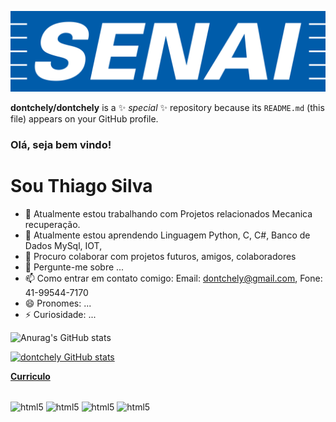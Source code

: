 

![logo](https://github.com/dontchely/dontchely/blob/main/senai-logo-3.png)

**dontchely/dontchely** is a ✨ _special_ ✨ repository because its `README.md` (this file) appears on your GitHub profile.

### Olá, seja bem vindo!
      
  # Sou Thiago Silva 
  
- 🔭 Atualmente estou trabalhando com Projetos relacionados Mecanica recuperação. 
- 🌱 Atualmente estou aprendendo Linguagem Python, C, C#, Banco de Dados MySql, IOT,   
- 👯 Procuro colaborar com projetos futuros, amigos, colaboradores 
- 💬 Pergunte-me sobre ... 
- 📫 Como entrar em contato comigo: Email: dontchely@gmail.com, Fone: 41-99544-7170 
- 😄 Pronomes: ...
- ⚡ Curiosidade: ...

![Anurag's GitHub stats](https://github-readme-stats.vercel.app/api?username=anuraghazra&show_icons=true&theme=dark)

[![dontchely GitHub stats](https://github-readme-stats.vercel.app/api?username=dontchely )](https://github.com/dontchely/github-readme-stats)


<a 
href="https://github.com/dontchely/dontchely/blob/main/Profile.pdf" class="nav-link">**Curriculo**</a>

<div style ="display: inline_block"><br/>
 <img align="center" alt="html5" src="https://img.shields.io/badge/C-00599C?style=for-the-badge&logo=c&logoColor=white" />
 <img align="center" alt="html5" src="https://img.shields.io/badge/C%2B%2B-00599C?style=for-the-badge&logo=c%2B%2B&logoColor=white" />
 <img align="center" alt="html5" src=https://img.shields.io/badge/Microsoft_SQL_Server-CC2927?style=for-the-badge&logo=microsoft-sql-server&logoColor=white" />
 <img align="center" alt="html5" src="https://img.shields.io/badge/Arduino_IDE-00979D?style=for-the-badge&logo=arduino&logoColor=white" />
</div>


